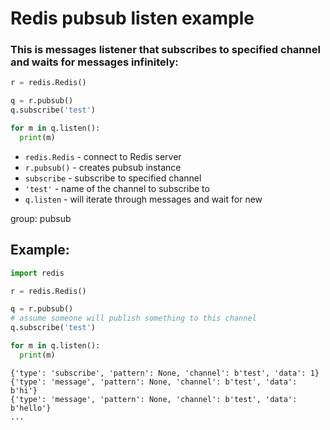# Redis pubsub listen example

### This is messages listener that subscribes to specified channel and waits for messages infinitely:

```python
r = redis.Redis()

q = r.pubsub()
q.subscribe('test')

for m in q.listen():
  print(m)
```

- `redis.Redis` - connect to Redis server
- `r.pubsub()` - creates pubsub instance
- `subscribe` - subscribe to specified channel
- `'test'` - name of the channel to subscribe to
- `q.listen` - will iterate through messages and wait for new 

group: pubsub

## Example: 
```python
import redis

r = redis.Redis()

q = r.pubsub()
# assume someone will publish something to this channel
q.subscribe('test')

for m in q.listen():
  print(m)
```
```
{'type': 'subscribe', 'pattern': None, 'channel': b'test', 'data': 1}
{'type': 'message', 'pattern': None, 'channel': b'test', 'data': b'hi'}
{'type': 'message', 'pattern': None, 'channel': b'test', 'data': b'hello'}
...
```

